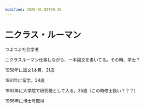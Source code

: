 ```yaml
---
modified: 2025-01-02T00:35
---
```

# 二クラス・ルーマン

つよつよ社会学者

ニクラスルーマン仕事しながら、一本論文を書いてる。その時、学士？

1958年に論文1本目。31歳

1961年に留学。34歳

1962年に大学院で研究職として入る。35歳（この時修士扱い？？？）

1966年に博士号取得